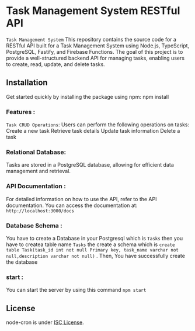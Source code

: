 # Task Management System RESTful API


`Task Management System` This repository contains the source code for a RESTful API built for a Task Management System using Node.js, TypeScript, PostgreSQL, Fastify, and Firebase Functions. The goal of this project is to provide a well-structured backend API for managing tasks, enabling users to create, read, update, and delete tasks.

## Installation

Get started quickly by installing the package using npm:
npm install


### Features :
`Task CRUD Operations`: Users can perform the following operations on tasks:
Create a new task
Retrieve task details
Update task information
Delete a task


### Relational Database: 
Tasks are stored in a PostgreSQL database, allowing for efficient data management and retrieval.

### API Documentation :
For detailed information on how to use the API, refer to the API documentation. You can access the documentation at: `http://localhost:3000/docs`

### Database Schema : 
You have to create a Database in your Postgresql which is `Tasks` then you have to createa table name `Tasks` the create a schema which is 
`create table Task(task_id int not null Primary key, task_name varchar not null,description varchar not null)` . Then, You have successfully create the database


### start :
You can start the server by using this command `npm start`

## License
node-cron is under [ISC License](https://github.com/001Sagar/Task_Management_System/blob/master/LICENSE.md).
